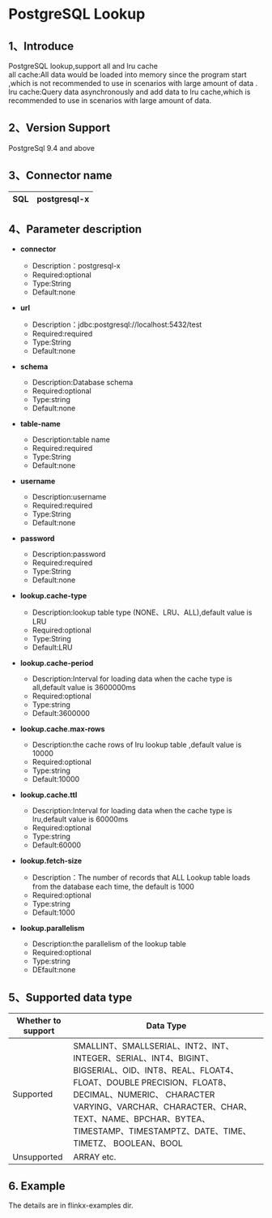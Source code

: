 # PostgreSQL Lookup

## 1、Introduce
PostgreSQL lookup,support all and lru cache<br />
all cache:All data would be loaded into memory since the program start ,which is not recommended to use in scenarios with large amount of data .<br />
lru cache:Query data asynchronously and  add data to lru cache,which is recommended to use in scenarios with large amount of data.

## 2、Version Support
PostgreSql 9.4 and above


## 3、Connector name
| SQL | postgresql-x |
| --- | --- |

## 4、Parameter description
- **connector**
    - Description：postgresql-x
    - Required:optional
    - Type:String
    - Default:none
        <br />

- **url**
    - Description：jdbc:postgresql://localhost:5432/test
    - Required:required
    - Type:String
    - Default:none
        <br />

- **schema**
    - Description:Database schema
    - Required:optional
    - Type:string
    - Default:none
      <br />

- **table-name**
    - Description:table name
    - Required:required
    - Type:String
    - Default:none
      <br />

- **username**
    - Description:username
    - Required:required
    - Type:String
    - Default:none
      <br />

- **password**
    - Description:password
    - Required:required
    - Type:String
    - Default:none
      <br />

- **lookup.cache-type**
    - Description:lookup table type (NONE、LRU、ALL),default value is LRU
    - Required:optional
    - Type:String
    - Default:LRU
      <br />

- **lookup.cache-period**
    - Description:Interval for loading data when the cache type is all,default value is 3600000ms
    - Required:optional
    - Type:string
    - Default:3600000
      <br />

- **lookup.cache.max-rows**
    - Description:the cache rows of lru lookup table ,default value is 10000
    - Required:optional
    - Type:string
    - Default:10000
      <br />

- **lookup.cache.ttl**
    - Description:Interval for loading data when the cache type is lru,default value is 60000ms
    - Required:optional
    - Type:string
    - Default:60000
      <br />

- **lookup.fetch-size**
    - Description：The number of records that ALL Lookup table loads from the database each time, the default is 1000
  - Required:optional
  - Type:string
  - Default:1000
      <br />

- **lookup.parallelism**
    - Description:the parallelism of the lookup table
    - Required:optional
    - Type:string
    - DEfault:none
      <br />

## 5、Supported data type
| Whether to support | Data Type |
|--------------------| --- |
| Supported          | SMALLINT、SMALLSERIAL、INT2、INT、INTEGER、SERIAL、INT4、BIGINT、BIGSERIAL、OID、INT8、REAL、FLOAT4、FLOAT、DOUBLE PRECISION、FLOAT8、DECIMAL、NUMERIC、 CHARACTER VARYING、VARCHAR、CHARACTER、CHAR、TEXT、NAME、BPCHAR、BYTEA、TIMESTAMP、TIMESTAMPTZ、DATE、TIME、TIMETZ、 BOOLEAN、BOOL |
| Unsupported        | ARRAY etc. |


## 6. Example

The details are in flinkx-examples dir.
